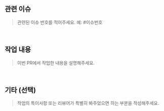 ## 관련 이슈
> 관련된 이슈 번호를 적어주세요. 예: #이슈번호

<br>

## 작업 내용
> 이번 PR에서 작업한 내용을 설명해주세요.

<br>

## 기타 (선택)
> 작업의 특이사항 또는 리뷰어가 특별히 봐주었으면 하는 부분을 작성해주세요.
